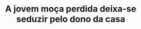 ---
layout: post
title: A jovem moça perdida deixa-se seduzir pelo dono da casa
thumb: a-jovem-moca-perdida-deixa-se-seduzir-pelo-dono-da-casa
duration: "12:27"
permalink: /:title
video: https://www.xvideos.com/embedframe/58741287
categories: facial, blowjob, handjob, brunette, riding, doggystyle, deepthroat, cowgirl, deep-throat, pussy-licking, 69, missionary, deepthroating, spoon, spooning, licking-pussy
qualidade: 1080p
---